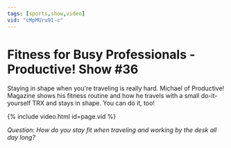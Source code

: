 ```yaml
---
tags: [sports,show,video]
vid: "cMpMUru91-c"
---
```


# Fitness for Busy Professionals - Productive! Show #36

Staying in shape when you're traveling is really hard. Michael of Productive! Magazine shows his fitness routine and how he travels with a small do-it-yourself TRX and stays in shape. You can do it, too!

{% include video.html id=page.vid %}

<!--More-->

_Question:_ _How do you stay fit when traveling and working by the desk all day long?_

[n]: https://michael.gratis/nozbe